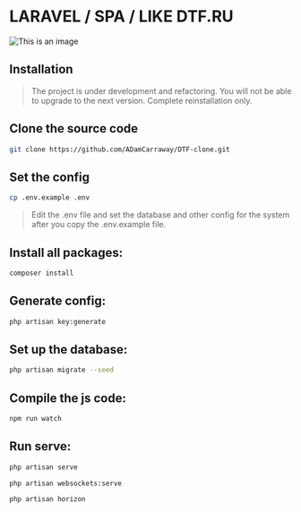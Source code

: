 # LARAVEL / SPA / LIKE DTF.RU

![This is an image](https://i.imgur.com/NX9crnm.png)

## Installation
>The project is under development and refactoring. You will not be able to upgrade to the next version. Complete reinstallation only.

## Clone the source code
```bash
git clone https://github.com/ADamCarraway/DTF-clone.git
```
## Set the config
```bash
cp .env.example .env
```
> Edit the .env file and set the database and other config for the system after you copy the .env.example file.

## Install all packages:
```bash
composer install
```

## Generate config:
```bash
php artisan key:generate
```

## Set up the database:
```bash
php artisan migrate --seed
```

## Compile the js code:
```bash
npm run watch
```

## Run serve:
```bash
php artisan serve

php artisan websockets:serve

php artisan horizon
```
